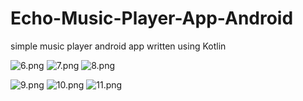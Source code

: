 # Echo-Music-Player-App-Android
simple music player android app written using Kotlin

![6.png](https://github.com/Subhankar2000/Echo-Music-Player-App-Android/blob/main/blob/E%20(6).jpg?raw=true)
![7.png](https://github.com/Subhankar2000/Echo-Music-Player-App-Android/blob/main/blob/E%20(7).jpg?raw=true)
![8.png](https://github.com/Subhankar2000/Echo-Music-Player-App-Android/blob/main/blob/E%20(8).jpg?raw=true)

![9.png](https://github.com/Subhankar2000/Echo-Music-Player-App-Android/blob/main/blob/E%20(9).jpg?raw=true)
![10.png](https://github.com/Subhankar2000/Echo-Music-Player-App-Android/blob/main/blob/E%20(10).jpg?raw=true)
![11.png](https://github.com/Subhankar2000/Echo-Music-Player-App-Android/blob/main/blob/E%20(11).jpg?raw=true)
